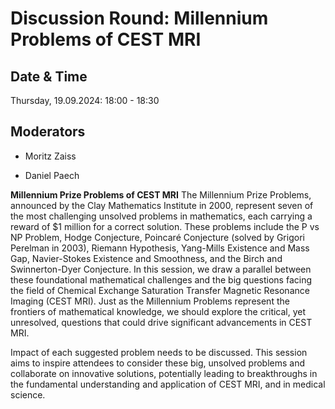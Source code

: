 # Discussion Round: Millennium Problems of CEST MRI

## Date & Time

Thursday, 19.09.2024: 18:00 - 18:30

## Moderators

* Moritz Zaiss

* Daniel Paech


**Millennium Prize Problems of CEST MRI**
The Millennium Prize Problems, announced by the Clay Mathematics Institute in 2000, represent seven of the most challenging unsolved problems in mathematics, each carrying a reward of $1 million for a correct solution. These problems include the P vs NP Problem, Hodge Conjecture, Poincaré Conjecture (solved by Grigori Perelman in 2003), Riemann Hypothesis, Yang-Mills Existence and Mass Gap, Navier-Stokes Existence and Smoothness, and the Birch and Swinnerton-Dyer Conjecture.
In this session, we draw a parallel between these foundational mathematical challenges and the big questions facing the field of Chemical Exchange Saturation Transfer Magnetic Resonance Imaging (CEST MRI). Just as the Millennium Problems represent the frontiers of mathematical knowledge, we should explore the critical, yet unresolved, questions that could drive significant advancements in CEST MRI.

Impact of each suggested problem needs to be discussed.
This session aims to inspire attendees to consider these big, unsolved problems and collaborate on innovative solutions, potentially leading to breakthroughs in the fundamental understanding and application of CEST MRI, and in medical science.

